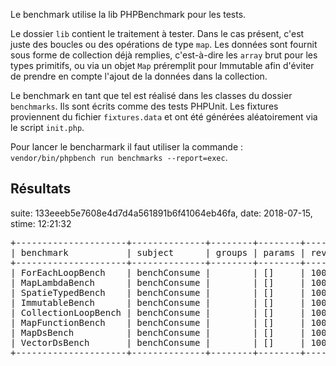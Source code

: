 Le benchmark utilise la lib PHPBenchmark pour les tests.

Le dossier `lib` contient le traitement à tester. Dans le cas présent, c'est juste des boucles ou des opérations de type `map`. Les données sont fournit sous forme de collection déjà remplies, c'est-à-dire les `array` brut pour les types primitifs, ou via un objet `Map` préremplit pour Immutable afin d'éviter de prendre en compte l'ajout de la données dans la collection.

Le benchmark en tant que tel est réalisé dans les classes du dossier `benchmarks`. Ils sont écrits comme des tests PHPUnit. Les fixtures proviennent du fichier `fixtures.data` et ont été générées aléatoirement via le script `init.php`.

Pour lancer le bencharmark il faut utiliser la commande : `vendor/bin/phpbench run benchmarks --report=exec`.

## Résultats

suite: 133eeeb5e7608e4d7d4a561891b6f41064eb46fa, date: 2018-07-15, stime: 12:21:32

<pre>
+---------------------+--------------+--------+--------+------+-----+------------+-------------+-------------+-------------+-------------+----------+--------+--------+
| benchmark           | subject      | groups | params | revs | its | mem_peak   | best        | mean        | mode        | worst       | stdev    | rstdev | diff   |
+---------------------+--------------+--------+--------+------+-----+------------+-------------+-------------+-------------+-------------+----------+--------+--------+
| ForEachLoopBench    | benchConsume |        | []     | 1000 | 10  | 2,074,680b | 240.168μs   | 240.564μs   | 240.287μs   | 241.315μs   | 0.395μs  | 0.16%  | 1.00x  |
| MapLambdaBench      | benchConsume |        | []     | 1000 | 10  | 2,075,224b | 404.502μs   | 405.837μs   | 405.162μs   | 411.999μs   | 2.079μs  | 0.51%  | 1.69x  |
| SpatieTypedBench    | benchConsume |        | []     | 1000 | 10  | 2,135,568b | 5,955.965μs | 5,986.222μs | 5,969.932μs | 6,062.486μs | 32.457μs | 0.54%  | 24.88x |
| ImmutableBench      | benchConsume |        | []     | 1000 | 10  | 2,950,992b | 1,654.740μs | 1,659.960μs | 1,657.240μs | 1,666.793μs | 4.172μs  | 0.25%  | 6.90x  |
| CollectionLoopBench | benchConsume |        | []     | 1000 | 10  | 3,424,552b | 663.443μs   | 664.620μs   | 664.356μs   | 665.698μs   | 0.726μs  | 0.11%  | 2.76x  |
| MapFunctionBench    | benchConsume |        | []     | 1000 | 10  | 2,075,072b | 441.722μs   | 443.674μs   | 442.598μs   | 446.695μs   | 1.754μs  | 0.40%  | 1.84x  |
| MapDsBench          | benchConsume |        | []     | 1000 | 10  | 2,137,080b | 492.341μs   | 494.229μs   | 492.954μs   | 496.577μs   | 1.561μs  | 0.32%  | 2.05x  |
| VectorDsBench       | benchConsume |        | []     | 1000 | 10  | 2,013,840b | 387.889μs   | 388.189μs   | 388.102μs   | 388.812μs   | 0.252μs  | 0.06%  | 1.61x  |
+---------------------+--------------+--------+--------+------+-----+------------+-------------+-------------+-------------+-------------+----------+--------+--------+
</pre>
